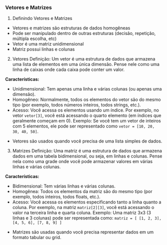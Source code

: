 ### Vetores e Matrizes

1. Definindo Vetores e Matrizes
  - Vetores e matrizes são estruturas de dados homogêneas
  - Pode ser manipulado dentro de outras estruturas (decisão, repetição, múltipla escolha, etc)
  - Vetor é uma matriz unidimensional
  - Matriz possui linhas e colunas

2. Vetores
Definição: Um vetor é uma estrutura de dados que armazena uma lista de elementos em uma única dimensão. Pense nele como uma linha de caixas onde cada caixa pode conter um valor.

**Características:**
- Unidimensional: Tem apenas uma linha e várias colunas (ou apenas uma dimensão).
- Homogêneo: Normalmente, todos os elementos do vetor são do mesmo tipo (por exemplo, todos números inteiros, todos strings, etc.).
- Acesso: Você acessa os elementos usando um índice. Por exemplo, no vetor `vetor[3]`, você está acessando o quarto elemento (em índices que geralmente começam em 0).
Exemplo: Se você tem um vetor de inteiros com 5 elementos, ele pode ser representado como `vetor = [10, 20, 30, 40, 50]`.

* Vetores são usados quando você precisa de uma lista simples de dados.


3. Matrizes
Definição: Uma matriz é uma estrutura de dados que armazena dados em uma tabela bidimensional, ou seja, em linhas e colunas. Pense nela como uma grade onde você pode armazenar valores em várias linhas e várias colunas.

**Características:**
- Bidimensional: Tem várias linhas e várias colunas.
- Homogênea: Todos os elementos da matriz são do mesmo tipo (por exemplo, todos inteiros, todos floats, etc.).
- Acesso: Você acessa os elementos especificando tanto a linha quanto a coluna. Por exemplo, na matriz `matriz[2][3]`, você está acessando o valor na terceira linha e quarta coluna.
Exemplo: Uma matriz 3x3 (3 linhas e 3 colunas) pode ser representada como:
`matriz = [
  [1, 2, 3],
  [4, 5, 6],
  [7, 8, 9]
]`

* Matrizes são usadas quando você precisa representar dados em um formato tabular ou grid.